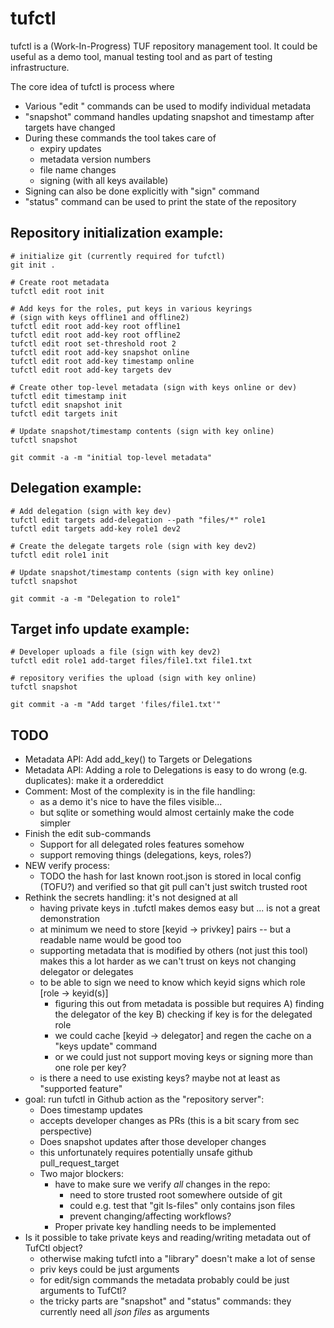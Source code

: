 # tufctl

tufctl is a (Work-In-Progress) TUF repository management tool. It could be useful as a demo tool, manual testing tool and as part of testing infrastructure.

The core idea of tufctl is process where 
* Various "edit <role>" commands can be used to modify individual metadata
* "snapshot" command handles updating snapshot and timestamp after targets have changed
* During these commands the tool takes care of 
  * expiry updates
  * metadata version numbers
  * file name changes
  * signing (with all keys available)
* Signing can also be done explicitly with "sign" command
* "status" command can be used to print the state of the repository

## Repository initialization example:

    # initialize git (currently required for tufctl)
    git init .

    # Create root metadata
    tufctl edit root init

    # Add keys for the roles, put keys in various keyrings
    # (sign with keys offline1 and offline2)
    tufctl edit root add-key root offline1
    tufctl edit root add-key root offline2
    tufctl edit root set-threshold root 2
    tufctl edit root add-key snapshot online
    tufctl edit root add-key timestamp online
    tufctl edit root add-key targets dev

    # Create other top-level metadata (sign with keys online or dev)
    tufctl edit timestamp init
    tufctl edit snapshot init
    tufctl edit targets init

    # Update snapshot/timestamp contents (sign with key online)
    tufctl snapshot

    git commit -a -m "initial top-level metadata"

## Delegation example:

    # Add delegation (sign with key dev)
    tufctl edit targets add-delegation --path "files/*" role1
    tufctl edit targets add-key role1 dev2

    # Create the delegate targets role (sign with key dev2)
    tufctl edit role1 init

    # Update snapshot/timestamp contents (sign with key online)
    tufctl snapshot

    git commit -a -m "Delegation to role1"

## Target info update example:

    # Developer uploads a file (sign with key dev2)
    tufctl edit role1 add-target files/file1.txt file1.txt

    # repository verifies the upload (sign with key online)
    tufctl snapshot

    git commit -a -m "Add target 'files/file1.txt'"

## TODO

* Metadata API: Add add_key() to Targets or Delegations
* Metadata API: Adding a role to Delegations is easy to do wrong (e.g. duplicates): make it a ordereddict
* Comment: Most of the complexity is in the file handling:
  * as a demo it's nice to have the files visible...
  * but sqlite or something would almost certainly make the code simpler
* Finish the edit sub-commands
  * Support for all delegated roles features somehow
  * support removing things (delegations, keys, roles?)
* NEW verify process:
  * TODO the hash for last known root.json is stored in local config (TOFU?) and verified
    so that git pull can't just switch trusted root
* Rethink the secrets handling: it's not designed at all
  * having private keys in .tufctl makes demos easy but ... is not a great demonstration
  * at minimum we need to store [keyid -> privkey] pairs -- but a readable name would be good too
  * supporting metadata that is modified by others (not just this tool) makes this a lot harder
    as we can't trust on keys not changing delegator or delegates
  * to be able to sign we need to know which keyid signs which role [role -> keyid(s)]
    * figuring this out from metadata is possible but requires
      A) finding the delegator of the key
      B) checking if key is for the delegated role
    * we could cache [keyid -> delegator] and regen the cache on a "keys update" command
    * or we could just not support moving keys or signing more than one role per key?
  * is there a need to use existing keys? maybe not at least as "supported feature" 
* goal: run tufctl in Github action as the "repository server":
  * Does timestamp updates
  * accepts developer changes as PRs (this is a bit scary from sec perspective)
  * Does snapshot updates after those developer changes
  * this unfortunately requires potentially unsafe github pull_request_target
  * Two major blockers:
    * have to make sure we verify _all_ changes in the repo:
      * need to store trusted root somewhere outside of git
      * could e.g. test that "git ls-files" only contains json files
      * prevent changing/affecting workflows?
    * Proper private key handling needs to be implemented
* Is it possible to take private keys and reading/writing metadata out of TufCtl object?
  * otherwise making tufctl into a "library" doesn't make a lot of sense
  * priv keys could be just arguments
  * for edit/sign commands the metadata probably could be just arguments to TufCtl?
  * the tricky parts are "snapshot" and "status" commands: they currently need all _json files_ as arguments
